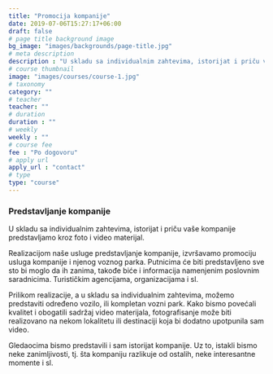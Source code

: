 ```yaml
---
title: "Promocija kompanije"
date: 2019-07-06T15:27:17+06:00
draft: false
# page title background image
bg_image: "images/backgrounds/page-title.jpg"
# meta description
description : "U skladu sa individualnim zahtevima, istorijat i priču vaše kompanije predstavljamo kroz foto i video materijal."
# course thumbnail
image: "images/courses/course-1.jpg"
# taxonomy
category: ""
# teacher
teacher: ""
# duration
duration : ""
# weekly
weekly : ""
# course fee
fee : "Po dogovoru"
# apply url
apply_url : "contact"
# type
type: "course"
---
```



### Predstavljanje kompanije

U skladu sa individualnim zahtevima, istorijat i priču vaše kompanije predstavljamo kroz foto i video materijal.

Realizacijom naše usluge predstavljanje kompanije, izvršavamo promociju usluga kompanije i njenog voznog parka. Putnicima će biti predstavljeno sve sto bi moglo da ih zanima, takođe biće i informacija namenjenim poslovnim saradnicima. Turističkim agencijama, organizacijama i sl. 

Prilikom realizacije, a u skladu sa individualnim zahtevima, možemo predstaviti određeno vozilo, ili kompletan vozni park. Kako bismo povećali kvalitet i obogatili sadržaj video materijala, fotografisanje može biti realizovano na nekom lokalitetu ili destinaciji koja bi dodatno upotpunila sam video.

Gledaocima bismo predstavili i sam istorijat kompanije. Uz to, istakli bismo neke zanimljivosti, tj. šta kompaniju razlikuje od ostalih, neke interesantne momente i sl. 
